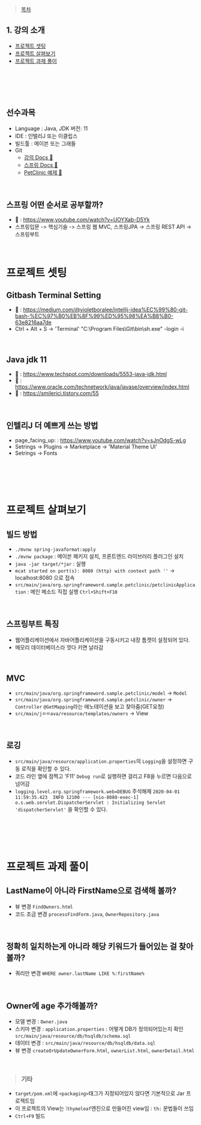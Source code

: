 > [목차](index.md)  
## 1. 강의 소개  
- [프로젝트 셋팅](#프로젝트-셋팅)  
- [프로젝트 살펴보기](#프로젝트-살펴보기)  
- [프로젝트 과제 풀이](#프로젝트-과제-풀이)

<br><br>
<br><br>

## 선수과목  
- Language : Java, JDK 버전: 11  
- IDE : 인텔리J 또는 이클립스  
- 빌드툴 : 메이븐 또는 그래들  
- Git
   - [강의 Docs :page_facing_up:](https://docs.google.com/document/d/1fPwXquYpD9pMnZGM5ly6ihkfbiGw_BDKqwNChEz0w6A/edit#)
   - [스프링 Docs :page_facing_up:](https://docs.spring.io/spring/docs/current/spring-framework-reference/index.html)
   - [PetClinic 예제 :page_facing_up:](https://github.com/spring-projects/spring-petclinic)
<br>

## 스프링 어떤 순서로 공부할까?
- :page_facing_up: : https://www.youtube.com/watch?v=UOYXab-D5Yk
- 스프링입문 -> 핵심기술 -> 스프링 웹 MVC, 스프링JPA -> 스프링 REST API -> 스프링부트

<br>

# 프로젝트 셋팅  

## Gitbash Terminal Setting  
  - :page_facing_up: : https://medium.com/@violetboralee/intellij-idea%EC%99%80-git-bash-%EC%97%B0%EB%8F%99%ED%95%98%EA%B8%B0-63e8216aa7de  
  - Ctrl + Alt + S -> 'Terminal' "C:\Program Files\Git\bin\sh.exe" -login -i  
<br>

## Java jdk 11  
- :page_facing_up: : https://www.techspot.com/downloads/5553-java-jdk.html  
- :page_facing_up: : https://www.oracle.com/technetwork/java/javase/overview/index.html  
- :page_facing_up: : https://smilerici.tistory.com/55  
<br>

## 인텔리J 더 예쁘게 쓰는 방법  
 - page_facing_up: : https://www.youtube.com/watch?v=sJnOdgS-wLg
 - Setrings -> Plugins -> Marketplace -> 'Material Theme UI'
 - Setrings -> Fonts



<br><br>
<br><br>

# 프로젝트 살펴보기
## 빌드 방법
- `./mvnw spring-javaformat:apply`  
- `./mvnw package` : 메이븐 패키지 설치, 프론트엔드 라이브러리 플러그인 설치  
- `java -jar target/*jar` : 실행  
- `mcat started on port(s): 8080 (http) with context path ''` -> localhost:8080 으로 접속  
- `src/main/java/org.springframeword.sample.petclinic/petclinicApplication` : 메인 메소드 직접 실행 `Ctrl+Shift+F10`  
<br>
  
## **스프링부트 특징**
- 웹어플리케이션에서 자바어플리케이션을 구동시키고 내장 톰캣이 설정되어 있다.
- 메모리 데이터베이스라 껏다 키면 날라감
<br>

## **MVC**
- `src/main/java/org.springframeword.sample.petclinic/model` -> `Model`
- `src/main/java/org.springframeword.sample.petclinic/owner` -> `Controller` `@GetMapping`라는 애노테이션을 보고 찾아줌(GET요청)
- `src/main/jㅁㅁava/resource/templates/owners` -> View
<br>

## **로깅**
- `src/main/java/resource/application.properties`의 `Logging`을 설정하면 구동 로직을 확인할 수 있다.
- 코드 라인 옆에 점찍고 'F11' `Debug run`로 실행하면 걸리고 F8을 누르면 다음으로 넘어감
- `logging.level.org.springframework.web=DEBUG` 주석해제
`2020-04-01 11:59:35.423  INFO 12100 --- [nio-8080-exec-1] o.s.web.servlet.DispatcherServlet : Initializing Servlet 'dispatcherServlet'` 을 확인할 수 있다.



<br><br>
<br><br>

# 프로젝트 과제 풀이  

## LastName이 아니라 FirstName으로 검색해 볼까?
* 뷰 변경 `FindOwners.html`
* 코드 조금 변경 `processFindForm.java`, `OwnerRepository.java`  
<br>

## 정확히 일치하는게 아니라 해당 키워드가 들어있는 걸 찾아볼까?
* 쿼리만 변경 `WHERE owner.lastName LIKE %:firstName%`
<br>

## Owner에 age 추가해볼까?
* 모델 변경 : `Owner.java`
* 스키마 변경 : `application.properties` : 어떻게 DB가 정의되어있는지 확인
               `src/main/java/resource/db/hsqldb/schema.sql`
* 데이터 변경 : `src/main/java/resource/db/hsqldb/data.sql`
* 뷰 변경 `createOrUpdateOwnerForm.html`, `ownerList.html`, `ownerDetail.html`
<br>

> ### 기타 
- `target/pom.xml`에 `<packaging>`태그가 지정되어있지 않다면 기본적으로 Jar 프로젝트임  
- 이 프로젝트의 View는 :grey_exclamation:`thymeleaf`엔진으로 만들어진 view임 : `th:` 문법들이 쓰임  
- `Ctrl+F9` 빌드



